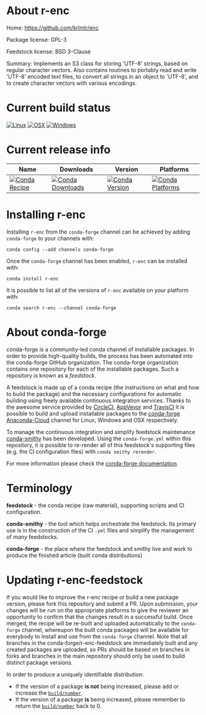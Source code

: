 About r-enc
===========

Home: https://github.com/krlmlr/enc

Package license: GPL-3

Feedstock license: BSD 3-Clause

Summary: Implements an S3 class for storing 'UTF-8' strings, based on regular character
vectors. Also contains routines to portably read and write 'UTF-8' encoded text
files, to convert all strings in an object to 'UTF-8', and to create character
vectors with various encodings.




Current build status
====================

[![Linux](https://img.shields.io/circleci/project/github/conda-forge/r-enc-feedstock/master.svg?label=Linux)](https://circleci.com/gh/conda-forge/r-enc-feedstock)
[![OSX](https://img.shields.io/travis/conda-forge/r-enc-feedstock/master.svg?label=macOS)](https://travis-ci.org/conda-forge/r-enc-feedstock)
[![Windows](https://img.shields.io/appveyor/ci/conda-forge/r-enc-feedstock/master.svg?label=Windows)](https://ci.appveyor.com/project/conda-forge/r-enc-feedstock/branch/master)

Current release info
====================

| Name | Downloads | Version | Platforms |
| --- | --- | --- | --- |
| [![Conda Recipe](https://img.shields.io/badge/recipe-r--enc-green.svg)](https://anaconda.org/conda-forge/r-enc) | [![Conda Downloads](https://img.shields.io/conda/dn/conda-forge/r-enc.svg)](https://anaconda.org/conda-forge/r-enc) | [![Conda Version](https://img.shields.io/conda/vn/conda-forge/r-enc.svg)](https://anaconda.org/conda-forge/r-enc) | [![Conda Platforms](https://img.shields.io/conda/pn/conda-forge/r-enc.svg)](https://anaconda.org/conda-forge/r-enc) |

Installing r-enc
================

Installing `r-enc` from the `conda-forge` channel can be achieved by adding `conda-forge` to your channels with:

```
conda config --add channels conda-forge
```

Once the `conda-forge` channel has been enabled, `r-enc` can be installed with:

```
conda install r-enc
```

It is possible to list all of the versions of `r-enc` available on your platform with:

```
conda search r-enc --channel conda-forge
```


About conda-forge
=================

conda-forge is a community-led conda channel of installable packages.
In order to provide high-quality builds, the process has been automated into the
conda-forge GitHub organization. The conda-forge organization contains one repository
for each of the installable packages. Such a repository is known as a *feedstock*.

A feedstock is made up of a conda recipe (the instructions on what and how to build
the package) and the necessary configurations for automatic building using freely
available continuous integration services. Thanks to the awesome service provided by
[CircleCI](https://circleci.com/), [AppVeyor](https://www.appveyor.com/)
and [TravisCI](https://travis-ci.org/) it is possible to build and upload installable
packages to the [conda-forge](https://anaconda.org/conda-forge)
[Anaconda-Cloud](https://anaconda.org/) channel for Linux, Windows and OSX respectively.

To manage the continuous integration and simplify feedstock maintenance
[conda-smithy](https://github.com/conda-forge/conda-smithy) has been developed.
Using the ``conda-forge.yml`` within this repository, it is possible to re-render all of
this feedstock's supporting files (e.g. the CI configuration files) with ``conda smithy rerender``.

For more information please check the [conda-forge documentation](https://conda-forge.org/docs/).

Terminology
===========

**feedstock** - the conda recipe (raw material), supporting scripts and CI configuration.

**conda-smithy** - the tool which helps orchestrate the feedstock.
                   Its primary use is in the construction of the CI ``.yml`` files
                   and simplify the management of *many* feedstocks.

**conda-forge** - the place where the feedstock and smithy live and work to
                  produce the finished article (built conda distributions)


Updating r-enc-feedstock
========================

If you would like to improve the r-enc recipe or build a new
package version, please fork this repository and submit a PR. Upon submission,
your changes will be run on the appropriate platforms to give the reviewer an
opportunity to confirm that the changes result in a successful build. Once
merged, the recipe will be re-built and uploaded automatically to the
`conda-forge` channel, whereupon the built conda packages will be available for
everybody to install and use from the `conda-forge` channel.
Note that all branches in the conda-forge/r-enc-feedstock are
immediately built and any created packages are uploaded, so PRs should be based
on branches in forks and branches in the main repository should only be used to
build distinct package versions.

In order to produce a uniquely identifiable distribution:
 * If the version of a package **is not** being increased, please add or increase
   the [``build/number``](https://conda.io/docs/user-guide/tasks/build-packages/define-metadata.html#build-number-and-string).
 * If the version of a package **is** being increased, please remember to return
   the [``build/number``](https://conda.io/docs/user-guide/tasks/build-packages/define-metadata.html#build-number-and-string)
   back to 0.
